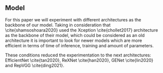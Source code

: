 ## Model

For this paper we will experiment with different architectures as the backbone of our model. Taking in consideration that \cite{shamsoshoara2020} used the Xception \cite{chollet2017} architecture as the backbone of their model, which could be considered as an old architecture it is important to look for newer models which are more efficient in terms of time of inference, training and amount of parameters.

These conditions reduced the experimentation to the next architectures: EfficientNet \cite{tan2020}, ReXNet \cite{han2020}, GENet \cite{lin2020} and RepVGG \cite{ding2021}.
